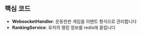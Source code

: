 ## 핵심 코드

- **WebsocketHandler**: 운동한판 게임을 이벤트 형식으로 관리합니다
- **RankingService**: 유저의 랭킹 정보를 redis에 올립니다